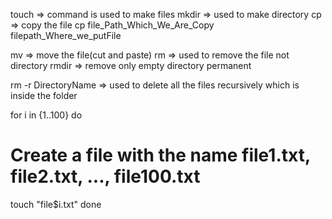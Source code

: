 touch => command is used to make files 
mkdir => used to make directory 
cp => copy the file 
cp file_Path_Which_We_Are_Copy filepath_Where_we_putFile  

mv => move the file(cut and paste) 
rm => used to remove the file not directory
rmdir => remove only empty directory permanent

rm -r DirectoryName => used to delete all the files recursively which is inside the folder 



for i in {1..100}
do
  # Create a file with the name file1.txt, file2.txt, ..., file100.txt
  touch "file$i.txt"
done